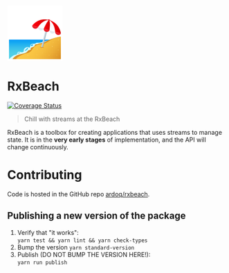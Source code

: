 ![Beach with umbrella](docs/beach_with_umbrella.png)

# RxBeach
[![Coverage Status](https://coveralls.io/repos/github/ardoq/rxbeach/badge.svg?branch=master)](https://coveralls.io/github/ardoq/rxbeach?branch=master)
> Chill with streams at the RxBeach

RxBeach is a toolbox for creating applications that uses streams to manage
state. It is in the **very early stages** of implementation, and the API will
change continuously.


# Contributing
Code is hosted in the GitHub repo [ardoq/rxbeach](https://github.com/ardoq/rxbeach).

## Publishing a new version of the package
1. Verify that "it works":  
   `yarn test && yarn lint && yarn check-types`
2. Bump the version
   `yarn standard-version`
2. Publish (DO NOT BUMP THE VERSION HERE!):  
   `yarn run publish`
